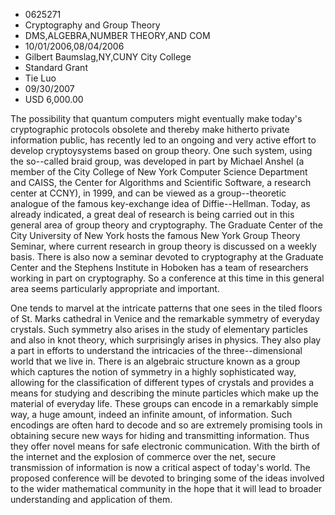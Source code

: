 
* 0625271
* Cryptography and Group Theory
* DMS,ALGEBRA,NUMBER THEORY,AND COM
* 10/01/2006,08/04/2006
* Gilbert Baumslag,NY,CUNY City College
* Standard Grant
* Tie Luo
* 09/30/2007
* USD 6,000.00

The possibility that quantum computers might eventually make today's
cryptographic protocols obsolete and thereby make hitherto private information
public, has recently led to an ongoing and very active effort to develop
cryptoysystems based on group theory. One such system, using the so--called
braid group, was developed in part by Michael Anshel (a member of the City
College of New York Computer Science Department and CAISS, the Center for
Algorithms and Scientific Software, a research center at CCNY), in 1999, and can
be viewed as a group--theoretic analogue of the famous key-exchange idea of
Diffie--Hellman. Today, as already indicated, a great deal of research is being
carried out in this general area of group theory and cryptography. The Graduate
Center of the City University of New York hosts the famous New York Group Theory
Seminar, where current research in group theory is discussed on a weekly basis.
There is also now a seminar devoted to cryptography at the Graduate Center and
the Stephens Institute in Hoboken has a team of researchers working in part on
cryptography. So a conference at this time in this general area seems
particularly appropriate and important.

One tends to marvel at the intricate patterns that one sees in the tiled floors
of St. Marks cathedral in Venice and the remarkable symmetry of everyday
crystals. Such symmetry also arises in the study of elementary particles and
also in knot theory, which surprisingly arises in physics. They also play a part
in efforts to understand the intricacies of the three--dimensional world that we
live in. There is an algebraic structure known as a group which captures the
notion of symmetry in a highly sophisticated way, allowing for the
classification of different types of crystals and provides a means for studying
and describing the minute particles which make up the material of everyday life.
These groups can encode in a remarkably simple way, a huge amount, indeed an
infinite amount, of information. Such encodings are often hard to decode and so
are extremely promising tools in obtaining secure new ways for hiding and
transmitting information. Thus they offer novel means for safe electronic
communication. With the birth of the internet and the explosion of commerce over
the net, secure transmission of information is now a critical aspect of today's
world. The proposed conference will be devoted to bringing some of the ideas
involved to the wider mathematical community in the hope that it will lead to
broader understanding and application of them.
